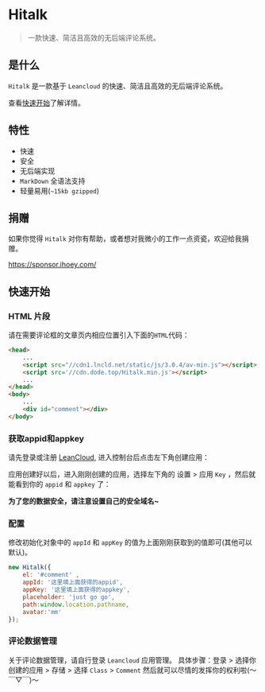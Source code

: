 # Hitalk

> 一款快速、简洁且高效的无后端评论系统。


## 是什么

`Hitalk` 是一款基于 `Leancloud` 的快速、简洁且高效的无后端评论系统。

查看[快速开始](#快速开始)了解详情。

## 特性

- 快速
- 安全
- 无后端实现
- `MarkDown` 全语法支持
- 轻量易用(`~15kb gzipped`)

## 捐赠

如果你觉得 `Hitalk` 对你有帮助，或者想对我微小的工作一点资瓷，欢迎给我捐赠。

https://sponsor.ihoey.com/

## 快速开始

### HTML 片段

请在需要评论框的文章页内相应位置引入下面的`HTML`代码：

```html
<head>
    ...
    <script src="//cdn1.lncld.net/static/js/3.0.4/av-min.js"></script>
    <script src='//cdn.dode.top/Hitalk.min.js'></script>
    ...
</head>
<body>
    ...
    <div id="comment"></div>
</body>
```

### 获取appid和appkey

请先登录或注册 [LeanCloud](https://leancloud.cn/), 进入控制台后点击左下角创建应用：

应用创建好以后，进入刚刚创建的应用，选择左下角的 设置 > 应用 `Key` ，然后就能看到你的 `appid` 和 `appkey` 了：

**为了您的数据安全，请注意设置自己的安全域名~**


### 配置

修改初始化对象中的 `appId` 和 `appKey` 的值为上面刚刚获取到的值即可(其他可以默认)。

```js
new Hitalk({
    el: '#comment' ,
    appId: '这里填上面获得的appid',
    appKey: '这里填上面获得的appkey',
    placeholder: 'just go go',
    path:window.location.pathname,
    avatar:'mm'
});

```

### 评论数据管理

关于评论数据管理，请自行登录 `Leancloud` 应用管理。
具体步骤：登录 > 选择你创建的应用 > 存储 > 选择 `Class` > `Comment`
然后就可以尽情的发挥你的权利啦(～￣▽￣)～
